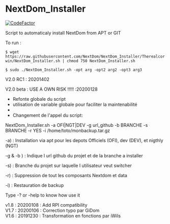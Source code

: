 
# NextDom_Installer

[![CodeFactor](https://www.codefactor.io/repository/github/therealcorwin/nextdom_installer/badge)](https://www.codefactor.io/repository/github/therealcorwin/nextdom_installer)

Script to automaticaly install NextDom from APT or GIT

To run :

 `$ wget https://raw.githubusercontent.com/NextDom/NextDom_Installer/Therealcorwin/NextDom_Installer.sh | chmod 750 NextDom_Installer.sh`
 
 `$ sudo ./NextDom_Installer.sh -opt arg -opt2 arg2 -opt3 arg3`  

V2.0 RC1 : 20201402

V2.0 beta : USE A OWN RISK !!!!! :20200128

- Refonte globale du script
- utilisation de variable globale pour faciliter la maintenabilité
- 
- Changement de l'appel du script:

NextDom_Installer.sh -a OFI|NGT|DEV -g url_github -b BRANCHE -s BRANCHE -r YES -i /home/toto/monbackup.tar.gz

 -a) : Installation via apt pour les depots Officiels (OFI), dev (DEV), et nigthly (NGT)
 
 -g & -b ) : Indique l url github du projet et de la branche a installer
 
 -s) : Branche du projet sur laquelle l utilisateur veut switcher
 
 -r) : Suppression de tout les composants Nextdom et data
 
 -i) : Restauration de backup

Type -? or -help to know how use it

v1.8 : 20200108 : Add RPI compatibility  
V1.7 : 20200106 : Correction typo par GiDom  
V1.6 : 20191230 : Transformation en fonctions par iWils  
